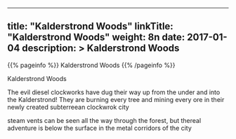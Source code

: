 
---
title: "Kalderstrond Woods"
linkTitle: "Kalderstrond Woods"
weight: 8n
date: 2017-01-04
description: >
 Kalderstrond Woods
---

{{% pageinfo %}}
Kalderstrond Woods
{{% /pageinfo %}}

Kalderstrond Woods

The evil diesel clockworks have dug their way up from the under and into the Kalderstrond! They are burning every tree and mining every ore in their newly created subterreean clockwrok city

steam vents can be seen all the way through the forest, but thereal adventure is below the surface in the metal corridors of the city
